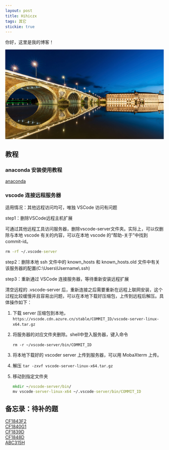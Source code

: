 ```yaml
---
layout: post
title: Hihiczx
tags: 其它
stickie: true
---
```


你好，这里是我的博客！

![background](../image/background.jpg)

## 教程

### anaconda 安装使用教程

[anaconda](https://blog.csdn.net/tqlisno1/article/details/108908775)

### vscode 连接远程服务器

适用情况：其他远程访问均可，唯独 VSCode 访问有问题

step1：删除VSCode远程主机扩展

可通过其他远程工具访问服务器，删除vscode-server文件夹。实际上，可以仅删除与本地 vscode 有关的内容，可以在本地 vscode 的“帮助-关于”中找到 commit-id。

```cmd
rm -rf ~/.vscode-server
```

step2：删除本地 ssh 文件中的 known_hosts 和 known_hosts.old 文件中有关该服务器的配置(C:\Users\Username\\.ssh)

step3：重新通过 VSCode 连接服务器，等待重新安装远程扩展

清空远程的 .vscode-server 后，重新连接之后需要重新在远程上联网安装，这个过程比较缓慢并且容易出问题，可以在本地下载好压缩包，上传到远程后解压。具体操作如下：

1. 下载 server 压缩包到本地，``https://vscode.cdn.azure.cn/stable/COMMIT_ID/vscode-server-linux-x64.tar.gz``
2. 将服务器的对应文件夹删除。shell中登入服务器，键入命令

    ``rm -r ~/vscode-server/bin/COMMIT_ID``

3. 将本地下载好的 vscoder server 上传到服务器，可以用 MobaXterm 上传。
4. 解压 ``tar -zxvf vscode-server-linux-x64.tar.gz``
5. 移动到指定文件夹

    ```cmd
    mkdir ~/vscode-server/bin/
    mv vscode-server-linux-x64 ~/.vscode-server/bin/COMMIT_ID
    ```

## 备忘录：待补的题

[CF1843F2](https://codeforces.com/contest/1843/problem/F2)  
[CF1840G1](https://codeforces.com/contest/1840/problem/G1)  
[CF1839D](https://codeforces.com/contest/1839/problem/D)  
[CF1848D](https://codeforces.com/contest/1848/problem/D)  
[ABC315H](https://atcoder.jp/contests/abc315/tasks/abc315_h)  
